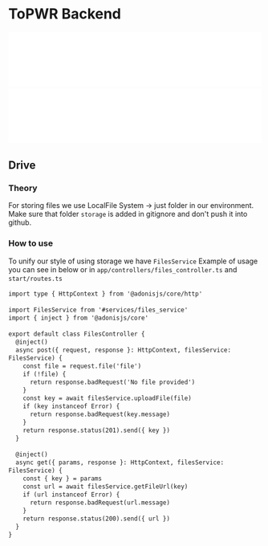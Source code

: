 # ToPWR Backend

![Solvro banner](https://github.com/Solvro/backend-topwr-sks/blob/main/assets/solvro_dark.png#gh-dark-mode-only)
![Solvro banner](https://github.com/Solvro/backend-topwr-sks/blob/main/assets/solvro_dark.png#gh-light-mode-only)

## Drive

### Theory

For storing files we use LocalFile System -> just folder in our environment.
Make sure that folder `storage` is added in gitignore and don't push it into github.

### How to use

To unify our style of using storage we have `FilesService`
Example of usage you can see in below or in `app/controllers/files_controller.ts` and `start/routes.ts`

```
import type { HttpContext } from '@adonisjs/core/http'

import FilesService from '#services/files_service'
import { inject } from '@adonisjs/core'

export default class FilesController {
  @inject()
  async post({ request, response }: HttpContext, filesService: FilesService) {
    const file = request.file('file')
    if (!file) {
      return response.badRequest('No file provided')
    }
    const key = await filesService.uploadFile(file)
    if (key instanceof Error) {
      return response.badRequest(key.message)
    }
    return response.status(201).send({ key })
  }

  @inject()
  async get({ params, response }: HttpContext, filesService: FilesService) {
    const { key } = params
    const url = await filesService.getFileUrl(key)
    if (url instanceof Error) {
      return response.badRequest(url.message)
    }
    return response.status(200).send({ url })
  }
}

```

